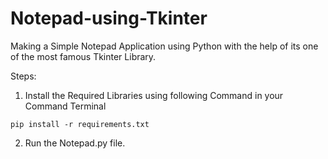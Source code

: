 # Notepad-using-Tkinter

Making a Simple Notepad Application using Python with the help of its one of the most famous Tkinter Library.

Steps:
1. Install the Required Libraries using following Command in your Command Terminal
```
pip install -r requirements.txt
```
2. Run the Notepad.py file.
